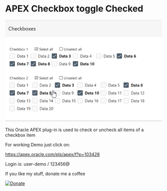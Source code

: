  # APEX Checkbox toggle Checked

![Screenshot](https://raw.githubusercontent.com/RonnyWeiss/APEX-Checkbox-Toggle-Checked/main/screenshot.gif)

This Oracle APEX plug-in is used to check or uncheck all items of a checkbox item

For working Demo just click on:

https://apex.oracle.com/pls/apex/f?p=103428

Login is: user-demo / 123456@

If you like my stuff, donate me a coffee

[![Donate](https://img.shields.io/badge/Donate-PayPal-green.svg)](https://www.paypal.me/RonnyW1)
